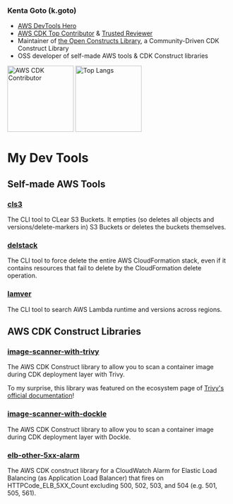 ### Kenta Goto (k.goto)

- [AWS DevTools Hero](https://aws.amazon.com/jp/developer/community/heroes/kenta-goto/)
- [AWS CDK Top Contributor](https://github.com/aws/aws-cdk/blob/main/CONTRIBUTORS.md) & [Trusted Reviewer](https://github.com/aws/aws-cdk/wiki/CDK-Community-PR-Reviews#trusted-cdk-reviewers)
- Maintainer of [the Open Constructs Library](https://github.com/open-constructs/aws-cdk-library), a Community-Driven CDK Construct Library
- OSS developer of self-made AWS tools & CDK Construct libraries

<p align="left"> 
  <img alt="AWS CDK Contributor" height="150px" src="https://cdk-stats.vercel.app/api?username=go-to-k" />
  <img alt="Top Langs" height="150px" src="https://github-readme-stats.vercel.app/api/top-langs/?username=go-to-k&layout=compact&show_icons=true" />
</p>

# My Dev Tools

## Self-made AWS Tools

### [cls3](https://github.com/go-to-k/cls3)

The CLI tool to CLear S3 Buckets. It empties (so deletes all objects and versions/delete-markers in) S3 Buckets or deletes the buckets themselves.

### [delstack](https://github.com/go-to-k/delstack)

The CLI tool to force delete the entire AWS CloudFormation stack, even if it contains resources that fail to delete by the CloudFormation delete operation.

### [lamver](https://github.com/go-to-k/lamver)

The CLI tool to search AWS Lambda runtime and versions across regions.

## AWS CDK Construct Libraries

### [image-scanner-with-trivy](https://github.com/go-to-k/image-scanner-with-trivy)

The AWS CDK Construct library to allow you to scan a container image during CDK deployment layer with Trivy.

To my surprise, this library was featured on the ecosystem page of [Trivy's official documentation](https://aquasecurity.github.io/trivy/latest/ecosystem/ide/#image-scanner-with-trivy-community)!

### [image-scanner-with-dockle](https://github.com/go-to-k/image-scanner-with-dockle)

The AWS CDK Construct library to allow you to scan a container image during CDK deployment layer with Dockle.

### [elb-other-5xx-alarm](https://github.com/go-to-k/elb-other-5xx-alarm)

The AWS CDK construct library for a CloudWatch Alarm for Elastic Load Balancing (as Application Load Balancer) that fires on HTTPCode_ELB_5XX_Count excluding 500, 502, 503, and 504 (e.g. 501, 505, 561).
